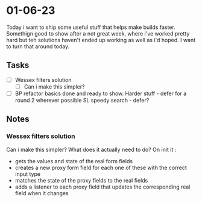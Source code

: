# 01-06-23

Today i want to ship some useful stuff that helps make builds faster. Somethign good to show after a not great week, where i've worked pretty hard but teh solutions haven't ended up working as well as i'd hoped. I want to turn that around today.

## Tasks

- [ ] Wessex filters solution
  - [ ] Can i make this simpler?
- [ ] BP refactor basics done and ready to show.
    Harder stuff - defer for a round 2 wherever possible
    SL speedy search - defer?

## Notes

### Wessex filters solution
Can i make this simpler?
What does it actually need to do?
On init it :

- gets the values and state of the real form fields
- creates a new proxy form field for each one of these with the correct input type
- matches the state of the proxy fields to the real fields
- adds a listener to each proxy field that updates the corresponding real field when it changes


